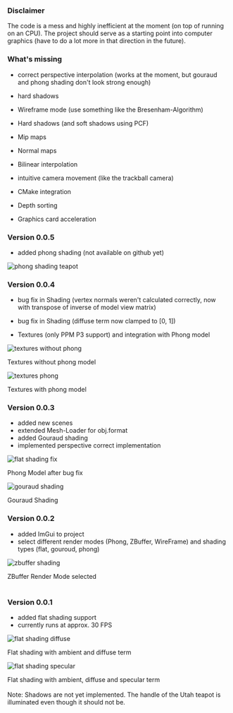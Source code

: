 ### Disclaimer

The code is a mess and highly inefficient at the moment (on top of running on an CPU). The project should serve
as a starting point into computer graphics (have to do a lot more in that direction in the future).

### What's missing

- correct perspective interpolation (works at the moment, but gouraud and phong shading don't look strong enough)

- hard shadows

- Wireframe mode (use something like the Bresenham-Algorithm)

- Hard shadows (and soft shadows using PCF)

- Mip maps

- Normal maps

- Bilinear interpolation

- intuitive camera movement (like the trackball camera)

- CMake integration

- Depth sorting

- Graphics card acceleration

### Version 0.0.5

- added phong shading (not available on github yet)

![phong shading teapot](Phong%20shading%20Teapot.png)

### Version 0.0.4

- bug fix in Shading (vertex normals weren't calculated correctly, now with transpose of inverse of model view matrix)

- bug fix in Shading (diffuse term now clamped to [0, 1])

- Textures (only PPM P3 support) and integration with Phong model

![textures without phong](/dev%20documentation/Textures%20No%20Phong.png)

<figcaption>Textures without phong model</figcaption>

![textures phong](/dev%20documentation/Textures%20Phong.png)

<figcaption>Textures with phong model</figcaption>

### Version 0.0.3

- added new scenes
- extended Mesh-Loader for obj.format
- added Gouraud shading
- implemented perspective correct implementation

![flat shading fix](/dev%20documentation/Flat%20shading%20Bug%20fix.png)
<figcaption>Phong Model after bug fix</figcation>

![gouraud shading](/dev%20documentation/Gouraud%20Shading.png)
<figcaption>Gouraud Shading</figcation>

### Version 0.0.2

- added ImGui to project
- select different render modes (Phong, ZBuffer, WireFrame) and shading types (flat, gouroud, phong)

![zbuffer shading](/dev%20documentation/ZBuffer%20and%20GUI.png)

<figcaption> ZBuffer Render Mode selected</figcaption>

<br>

### Version 0.0.1

- added flat shading support
- currently runs at approx. 30 FPS

![flat shading diffuse](/dev%20documentation/Flat%20Shading%20Diffuse.png)

<figcaption>Flat shading with ambient and diffuse term</figcaption>

![flat shading specular](/dev%20documentation/Flat%20Shading%20Specular.png)

<figcaption>Flat shading with ambient, diffuse and specular term</figcaption>
<br>
Note: Shadows are not yet implemented. The handle of the Utah teapot is illuminated even though it should not be.
